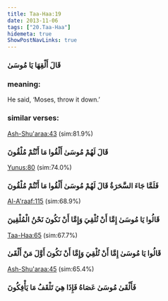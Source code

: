 ```yaml
---
title: Taa-Haa:19
date: 2013-11-06
tags: ["20.Taa-Haa"]
hidemeta: true 
ShowPostNavLinks: true 
---
```

### قَالَ أَلْقِهَا يَا مُوسَىٰ
### meaning: 
He said, ‘Moses, throw it down.’
### similar verses: 

[Ash-Shu'araa:43](/26/43) (sim:81.9%)

### قَالَ لَهُمْ مُوسَىٰ أَلْقُوا مَا أَنْتُمْ مُلْقُونَ

[Yunus:80](/10/80) (sim:74.0%)

### فَلَمَّا جَاءَ السَّحَرَةُ قَالَ لَهُمْ مُوسَىٰ أَلْقُوا مَا أَنْتُمْ مُلْقُونَ

[Al-A'raaf:115](/7/115) (sim:68.9%)

### قَالُوا يَا مُوسَىٰ إِمَّا أَنْ تُلْقِيَ وَإِمَّا أَنْ نَكُونَ نَحْنُ الْمُلْقِينَ

[Taa-Haa:65](/20/65) (sim:67.7%)

### قَالُوا يَا مُوسَىٰ إِمَّا أَنْ تُلْقِيَ وَإِمَّا أَنْ نَكُونَ أَوَّلَ مَنْ أَلْقَىٰ

[Ash-Shu'araa:45](/26/45) (sim:65.4%)

### فَأَلْقَىٰ مُوسَىٰ عَصَاهُ فَإِذَا هِيَ تَلْقَفُ مَا يَأْفِكُونَ

